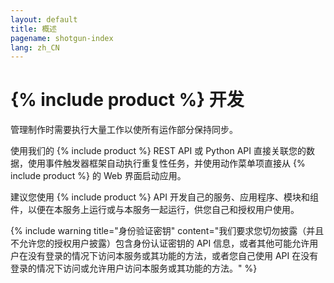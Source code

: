 ```yaml
---
layout: default
title: 概述
pagename: shotgun-index
lang: zh_CN
---
```


# {% include product %} 开发

管理制作时需要执行大量工作以使所有运作部分保持同步。

使用我们的 {% include product %} REST API 或 Python API 直接关联您的数据，使用事件触发器框架自动执行重复性任务，并使用动作菜单项直接从 {% include product %} 的 Web 界面启动应用。

建议您使用 {% include product %} API 开发自己的服务、应用程序、模块和组件，以便在本服务上运行或与本服务一起运行，供您自己和授权用户使用。

{% include warning title="身份验证密钥" content="我们要求您切勿披露（并且不允许您的授权用户披露）包含身份认证密钥的 API 信息，或者其他可能允许用户在没有登录的情况下访问本服务或其功能的方法，或者您自己使用 API 在没有登录的情况下访问或允许用户访问本服务或其功能的方法。" %}
